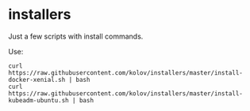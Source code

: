 # installers
Just a few scripts with install commands. 

Use:

    curl https://raw.githubusercontent.com/kolov/installers/master/install-docker-xenial.sh | bash
    curl https://raw.githubusercontent.com/kolov/installers/master/install-kubeadm-ubuntu.sh | bash
